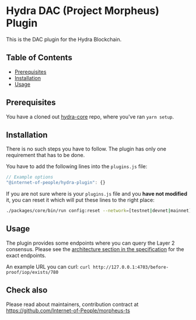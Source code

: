 # Hydra DAC (Project Morpheus) Plugin

This is the DAC plugin for the Hydra Blockchain.

## Table of Contents <!-- omit in toc -->

- [Prerequisites](#prerequisites)
- [Installation](#installation)
- [Usage](#usage)

## Prerequisites

You have a cloned out [hydra-core](https://github.com/Internet-of-People/hydra-core)
repo, where you've ran `yarn setup`.

## Installation

There is no such steps you have to follow. The plugin has only one requirement that has to be done.

You have to add the following lines into the `plugins.js` file:

```javascript
// Example options
"@internet-of-people/hydra-plugin": {}
```

If you are not sure where is your `plugins.js` file and you **have not modified** it, you can reset it which will put these lines to the right place:

```bash
./packages/core/bin/run config:reset --network=[testnet|devnet|mainnet]
```

## Usage

The plugin provides some endpoints where you can query the Layer 2 consensus.
Please see the [architecture section in the specification](https://developer.iop.global/#/architecture) for the exact endpoints.

An example URL you can curl: `curl http://127.0.0.1:4703/before-proof/iop/exists/780`

## Check also

Please read about maintainers, contribution contract at <https://github.com/Internet-of-People/morpheus-ts>